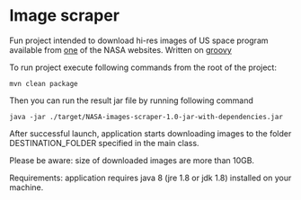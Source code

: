 # Image scraper

Fun project intended to download hi-res images of US space program available from [one](http://grin.hq.nasa.gov) of the NASA websites.
Written on [groovy](http://www.groovy-lang.org/index.html)

To run project execute following commands from the root of the project:
```
mvn clean package
```

Then you can run the result jar file by running following command
```
java -jar ./target/NASA-images-scraper-1.0-jar-with-dependencies.jar
```

After successful launch, application starts downloading images to the folder DESTINATION_FOLDER specified in the main class. 

Please be aware: size of downloaded images are more than 10GB. 

Requirements: application requires java 8 (jre 1.8 or jdk 1.8) installed on your machine.
